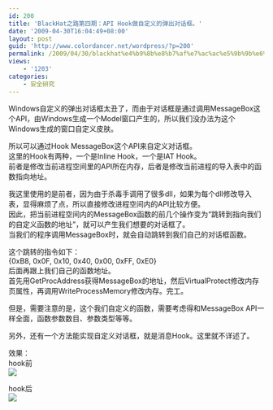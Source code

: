 ```yaml
---
id: 200
title: 'BlackHat之路第四期：API Hook做自定义的弹出对话框。'
date: '2009-04-30T16:04:49+08:00'
layout: post
guid: 'http://www.colordancer.net/wordpress/?p=200'
permalink: /2009/04/30/blackhat%e4%b9%8b%e8%b7%af%e7%ac%ac%e5%9b%9b%e6%9c%9f%ef%bc%9aapi-hook%e5%81%9a%e8%87%aa%e5%ae%9a%e4%b9%89%e7%9a%84%e5%bc%b9%e5%87%ba%e5%af%b9%e8%af%9d%e6%a1%86%e3%80%82/
views:
    - '1203'
categories:
    - 安全研究
---
```


Windows自定义的弹出对话框太丑了，而由于对话框是通过调用MessageBox这个API，由Windows生成一个Model窗口产生的，所以我们没办法为这个Windows生成的窗口自定义皮肤。

所以可以通过Hook MessageBox这个API来自定义对话框。  
这里的Hook有两种，一个是Inline Hook，一个是IAT Hook。  
前者是修改当前进程空间里的API所在内存，后者是修改当前进程的导入表中的函数指向地址。  
  
我这里使用的是前者，因为由于杀毒手调用了很多dll，如果为每个dll修改导入表，显得麻烦了点，所以直接修改进程空间内的API比较方便。  
因此，把当前进程空间内的MessageBox函数的前几个操作变为“跳转到指向我们的自定义函数的地址”，就可以产生我们想要的对话框了。  
当我们的程序调用MessageBox时，就会自动跳转到我们自己的对话框函数。

这个跳转的指令如下：  
{0xB8, 0x0F, 0x10, 0x40, 0x00, 0xFF, 0xE0}  
后面再跟上我们自己的函数地址。  
首先用GetProcAddress获得MessageBox的地址，然后VirtualProtect修改内存页属性，再调用WriteProcessMemory修改内存。完工。

但是，需要注意的是，这个我们自定义的函数，需要考虑得和MessageBox API一样全面，函数参数数目、参数类型等等。

另外，还有一个方法能实现自定义对话框，就是消息Hook。这里就不详述了。

效果：  
hook前  
![](http://www.colordancer.net/blog/attachments/month_0904/y200943016333.jpg)

hook后  
![](http://www.colordancer.net/blog/attachments/month_0904/m200943016342.jpg)